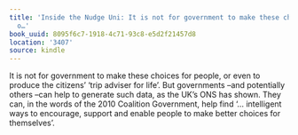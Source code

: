 ```yaml
---
title: 'Inside the Nudge Uni: It is not for government to make these choices for people,
  o…'
book_uuid: 8095f6c7-1918-4c71-93c8-e5d2f21457d8
location: '3407'
source: kindle
---
```


It is not for government to make these choices for people, or even to produce the citizens’ ‘trip adviser for life’. But governments –and potentially others –can help to generate such data, as the UK’s ONS has shown. They can, in the words of the 2010 Coalition Government, help find ‘… intelligent ways to encourage, support and enable people to make better choices for themselves’.
